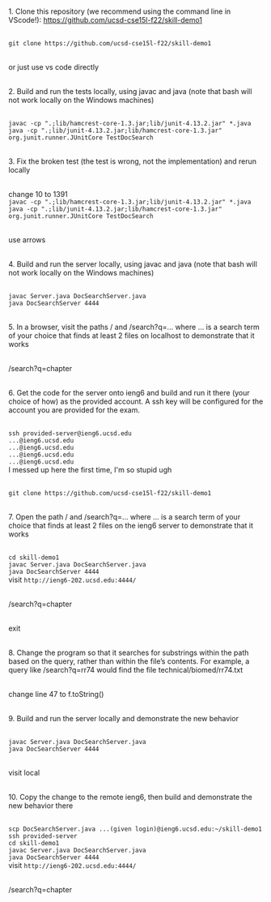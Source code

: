 <br>1. Clone this repository (we recommend using the command line in VScode!): https://github.com/ucsd-cse15l-f22/skill-demo1

<br>`git clone https://github.com/ucsd-cse15l-f22/skill-demo1`

<br> or just use vs code directly

<br>2. Build and run the tests locally, using javac and java (note that bash will not work locally on the Windows machines)

<br>`javac -cp ".;lib/hamcrest-core-1.3.jar;lib/junit-4.13.2.jar" *.java`
<br>`java -cp ".;lib/junit-4.13.2.jar;lib/hamcrest-core-1.3.jar" org.junit.runner.JUnitCore TestDocSearch`

<br>3. Fix the broken test (the test is wrong, not the implementation) and rerun locally

<br>change 10 to 1391
<br>`javac -cp ".;lib/hamcrest-core-1.3.jar;lib/junit-4.13.2.jar" *.java`
<br>`java -cp ".;lib/junit-4.13.2.jar;lib/hamcrest-core-1.3.jar" org.junit.runner.JUnitCore TestDocSearch`

<br>use arrows

<br>4. Build and run the server locally, using javac and java (note that bash will not work locally on the Windows machines)

<br>`javac Server.java DocSearchServer.java`
<br>`java DocSearchServer 4444`

<br>5. In a browser, visit the paths / and /search?q=... where ... is a search term of your choice that finds at least 2 files on localhost to demonstrate that it works

<br>/search?q=chapter


<br>6. Get the code for the server onto ieng6 and build and run it there (your choice of how) as the provided account. A ssh key will be configured for the account you are provided for the exam.

<br>`ssh provided-server@ieng6.ucsd.edu`
<br>`...@ieng6.ucsd.edu`
<br>`...@ieng6.ucsd.edu`
<br>`...@ieng6.ucsd.edu`
<br>`...@ieng6.ucsd.edu`
<br>I messed up here the first time, I'm so stupid ugh

<br>`git clone https://github.com/ucsd-cse15l-f22/skill-demo1`

<br>7. Open the path / and /search?q=... where ... is a search term of your choice that finds at least 2 files on the ieng6 server to demonstrate that it works

<br>`cd skill-demo1`
<br>`javac Server.java DocSearchServer.java`
<br>`java DocSearchServer 4444`
<br>visit `http://ieng6-202.ucsd.edu:4444/`

<br>/search?q=chapter

<br>exit

<br>8. Change the program so that it searches for substrings within the path based on the query, rather than within the file’s contents. For example, a query like /search?q=rr74 would find the file technical/biomed/rr74.txt

<br>change line 47 to f.toString()

<br>9. Build and run the server locally and demonstrate the new behavior

<br>`javac Server.java DocSearchServer.java`
<br>`java DocSearchServer 4444`

<br>visit local

<br>10. Copy the change to the remote ieng6, then build and demonstrate the new behavior there

<br>`scp DocSearchServer.java ...(given login)@ieng6.ucsd.edu:~/skill-demo1`
<br>`ssh provided-server`
<br>`cd skill-demo1`
<br>`javac Server.java DocSearchServer.java`
<br>`java DocSearchServer 4444`
<br>visit `http://ieng6-202.ucsd.edu:4444/`

<br>/search?q=chapter
